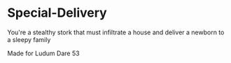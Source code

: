 # Special-Delivery
You're a stealthy stork that must infiltrate a house and deliver a newborn to a sleepy family

Made for Ludum Dare 53

